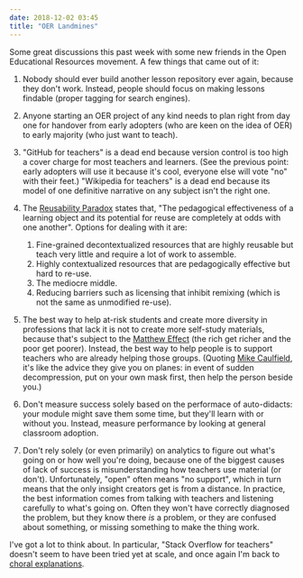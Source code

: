 ```yaml
---
date: 2018-12-02 03:45
title: "OER Landmines"
---
```


Some great discussions this past week with some new friends in the Open Educational Resources movement.
A few things that came out of it:

1.  Nobody should ever build another lesson repository ever again, because they don't work.
    Instead, people should focus on making lessons findable (proper tagging for search engines).

2.  Anyone starting an OER project of any kind needs to plan right from day one for handover
    from early adopters (who are keen on the idea of OER)
    to early majority (who just want to teach).

3.  "GitHub for teachers" is a dead end because version control is too high a cover charge for most teachers and learners.
    (See the previous point: early adopters will use it because it's cool, everyone else will vote "no" with their feet.)
    "Wikipedia for teachers" is a dead end because its model of one definitive narrative on any subject isn't the right one.

4.  The [Reusability Paradox](https://opencontent.org/blog/archives/3854) states that,
    "The pedagogical effectiveness of a learning object and its potential for reuse are completely at odds with one another".
    Options for dealing with it are:
    1.  Fine-grained decontextualized resources that are highly reusable but teach very little and require a lot of work to assemble.
    2.  Highly contextualized resources that are pedagogically effective but hard to re-use.
    3.  The mediocre middle.
    4.  Reducing barriers such as licensing that inhibit remixing (which is not the same as unmodified re-use).

5.  The best way to help at-risk students and create more diversity in professions that lack it
    is not to create more self-study materials,
    because that's subject to the [Matthew Effect](https://en.wikipedia.org/wiki/Matthew_effect)
    (the rich get richer and the poor get poorer).
    Instead,
    the best way to help people is to support teachers who are already helping those groups.
    (Quoting [Mike Caulfield](https://hapgood.us/2018/12/02/empower-teachers-first/),
    it's like the advice they give you on planes:
    in event of sudden decompression,
    put on your own mask first,
    then help the person beside you.)

6.  Don't measure success solely based on the performace of auto-didacts:
    your module might save them some time,
    but they'll learn with or without you.
    Instead,
    measure performance by looking at general classroom adoption.

7.  Don't rely solely (or even primarily) on analytics to figure out what's going on or how well you're doing,
    because one of the biggest causes of lack of success is misunderstanding how teachers use material (or don't).
    Unfortunately, "open" often means "no support", which in turn means that the only insight creators get is from a distance.
    In practice,
    the best information comes from talking with teachers and listening carefully to what's going on.
    Often they won't have correctly diagnosed the problem,
    but they know there *is* a problem,
    or they are confused about something,
    or missing something to make the thing work.

I've got a lot to think about.
In particular,
"Stack Overflow for teachers" doesn't seem to have been tried yet at scale,
and once again I'm back to [choral explanations](https://hapgood.us/2016/05/13/choral-explanations/).

